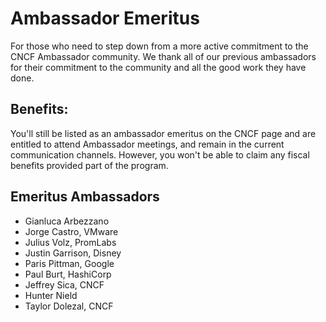 # Ambassador Emeritus

For those who need to step down from a more active commitment to the CNCF Ambassador community. We thank all of our previous ambassadors for their commitment to the community and all the good work they have done.

## Benefits:

You'll still be listed as an ambassador emeritus on the CNCF page and are entitled to attend Ambassador meetings, and remain in the current communication channels. However, you won't be able to claim any fiscal benefits provided part of the program.

## Emeritus Ambassadors

* Gianluca Arbezzano
* Jorge Castro, VMware
* Julius Volz, PromLabs
* Justin Garrison, Disney
* Paris Pittman, Google
* Paul Burt, HashiCorp
* Jeffrey Sica, CNCF
* Hunter Nield
* Taylor Dolezal, CNCF

